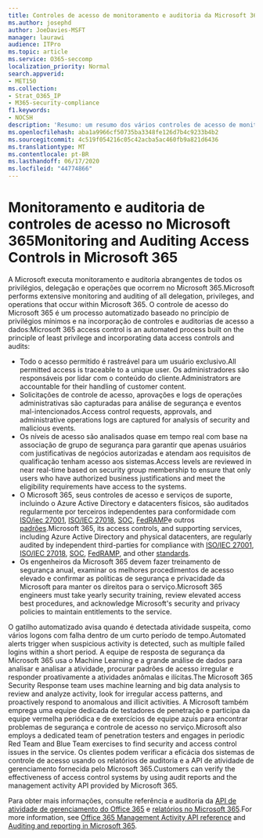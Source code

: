 ```yaml
---
title: Controles de acesso de monitoramento e auditoria da Microsoft 365
ms.author: josephd
author: JoeDavies-MSFT
manager: laurawi
audience: ITPro
ms.topic: article
ms.service: O365-seccomp
localization_priority: Normal
search.appverid:
- MET150
ms.collection:
- Strat_O365_IP
- M365-security-compliance
f1.keywords:
- NOCSH
description: 'Resumo: um resumo dos vários controles de acesso de monitoramento e auditoria disponíveis no Microsoft 365.'
ms.openlocfilehash: aba1a9966cf50735ba3348fe126d7b4c9233b4b2
ms.sourcegitcommit: 4c519f054216c05c42acba5ac460fb9a821d6436
ms.translationtype: MT
ms.contentlocale: pt-BR
ms.lasthandoff: 06/17/2020
ms.locfileid: "44774866"
---
```

# <a name="monitoring-and-auditing-access-controls-in-microsoft-365"></a><span data-ttu-id="8efca-103">Monitoramento e auditoria de controles de acesso no Microsoft 365</span><span class="sxs-lookup"><span data-stu-id="8efca-103">Monitoring and Auditing Access Controls in Microsoft 365</span></span>

<span data-ttu-id="8efca-104">A Microsoft executa monitoramento e auditoria abrangentes de todos os privilégios, delegação e operações que ocorrem no Microsoft 365.</span><span class="sxs-lookup"><span data-stu-id="8efca-104">Microsoft performs extensive monitoring and auditing of all delegation, privileges, and operations that occur within Microsoft 365.</span></span> <span data-ttu-id="8efca-105">O controle de acesso do Microsoft 365 é um processo automatizado baseado no princípio de privilégios mínimos e na incorporação de controles e auditorias de acesso a dados:</span><span class="sxs-lookup"><span data-stu-id="8efca-105">Microsoft 365 access control is an automated process built on the principle of least privilege and incorporating data access controls and audits:</span></span>

- <span data-ttu-id="8efca-106">Todo o acesso permitido é rastreável para um usuário exclusivo.</span><span class="sxs-lookup"><span data-stu-id="8efca-106">All permitted access is traceable to a unique user.</span></span> <span data-ttu-id="8efca-107">Os administradores são responsáveis por lidar com o conteúdo do cliente.</span><span class="sxs-lookup"><span data-stu-id="8efca-107">Administrators are accountable for their handling of customer content.</span></span>
- <span data-ttu-id="8efca-108">Solicitações de controle de acesso, aprovações e logs de operações administrativas são capturadas para análise de segurança e eventos mal-intencionados.</span><span class="sxs-lookup"><span data-stu-id="8efca-108">Access control requests, approvals, and administrative operations logs are captured for analysis of security and malicious events.</span></span>
- <span data-ttu-id="8efca-109">Os níveis de acesso são analisados quase em tempo real com base na associação de grupo de segurança para garantir que apenas usuários com justificativas de negócios autorizadas e atendam aos requisitos de qualificação tenham acesso aos sistemas.</span><span class="sxs-lookup"><span data-stu-id="8efca-109">Access levels are reviewed in near real-time based on security group membership to ensure that only users who have authorized business justifications and meet the eligibility requirements have access to the systems.</span></span>
- <span data-ttu-id="8efca-110">O Microsoft 365, seus controles de acesso e serviços de suporte, incluindo o Azure Active Directory e datacenters físicos, são auditados regularmente por terceiros independentes para conformidade com [ISO/iec 27001](https://www.microsoft.com/TrustCenter/Compliance/iso-iec-27001), [ISO/IEC 27018](https://www.microsoft.com/TrustCenter/Compliance/iso-iec-27018), [SOC](https://www.microsoft.com/TrustCenter/Compliance/SOC), [FedRAMP](https://www.microsoft.com/TrustCenter/Compliance/FedRAMP)e outros [padrões](https://www.microsoft.com/TrustCenter/Compliance?service=Office#Icons).</span><span class="sxs-lookup"><span data-stu-id="8efca-110">Microsoft 365, its access controls, and supporting services, including Azure Active Directory and physical datacenters, are regularly audited by independent third-parties for compliance with [ISO/IEC 27001](https://www.microsoft.com/TrustCenter/Compliance/iso-iec-27001), [ISO/IEC 27018](https://www.microsoft.com/TrustCenter/Compliance/iso-iec-27018), [SOC](https://www.microsoft.com/TrustCenter/Compliance/SOC), [FedRAMP](https://www.microsoft.com/TrustCenter/Compliance/FedRAMP), and other [standards](https://www.microsoft.com/TrustCenter/Compliance?service=Office#Icons).</span></span>
- <span data-ttu-id="8efca-111">Os engenheiros da Microsoft 365 devem fazer treinamento de segurança anual, examinar os melhores procedimentos de acesso elevado e confirmar as políticas de segurança e privacidade da Microsoft para manter os direitos para o serviço.</span><span class="sxs-lookup"><span data-stu-id="8efca-111">Microsoft 365 engineers must take yearly security training, review elevated access best procedures, and acknowledge Microsoft's security and privacy policies to maintain entitlements to the service.</span></span>

<span data-ttu-id="8efca-112">O gatilho automatizado avisa quando é detectada atividade suspeita, como vários logons com falha dentro de um curto período de tempo.</span><span class="sxs-lookup"><span data-stu-id="8efca-112">Automated alerts trigger when suspicious activity is detected, such as multiple failed logins within a short period.</span></span> <span data-ttu-id="8efca-113">A equipe de resposta de segurança da Microsoft 365 usa o Machine Learning e a grande análise de dados para analisar e analisar a atividade, procurar padrões de acesso irregular e responder proativamente a atividades anômalas e ilícitas.</span><span class="sxs-lookup"><span data-stu-id="8efca-113">The Microsoft 365 Security Response team uses machine learning and big data analysis to review and analyze activity, look for irregular access patterns, and proactively respond to anomalous and illicit activities.</span></span> <span data-ttu-id="8efca-114">A Microsoft também emprega uma equipe dedicada de testadores de penetração e participa da equipe vermelha periódica e de exercícios de equipe azuis para encontrar problemas de segurança e controle de acesso no serviço.</span><span class="sxs-lookup"><span data-stu-id="8efca-114">Microsoft also employs a dedicated team of penetration testers and engages in periodic Red Team and Blue Team exercises to find security and access control issues in the service.</span></span> <span data-ttu-id="8efca-115">Os clientes podem verificar a eficácia dos sistemas de controle de acesso usando os relatórios de auditoria e a API de atividade de gerenciamento fornecida pelo Microsoft 365.</span><span class="sxs-lookup"><span data-stu-id="8efca-115">Customers can verify the effectiveness of access control systems by using audit reports and the management activity API provided by Microsoft 365.</span></span>

<span data-ttu-id="8efca-116">Para obter mais informações, consulte referência e auditoria da [API de atividade de gerenciamento do Office 365](https://docs.microsoft.com/office/office-365-management-api/office-365-management-activity-api-reference) e [relatórios no Microsoft 365](office-365-auditing-and-reporting-overview.md).</span><span class="sxs-lookup"><span data-stu-id="8efca-116">For more information, see [Office 365 Management Activity API reference](https://docs.microsoft.com/office/office-365-management-api/office-365-management-activity-api-reference) and [Auditing and reporting in Microsoft 365](office-365-auditing-and-reporting-overview.md).</span></span>
